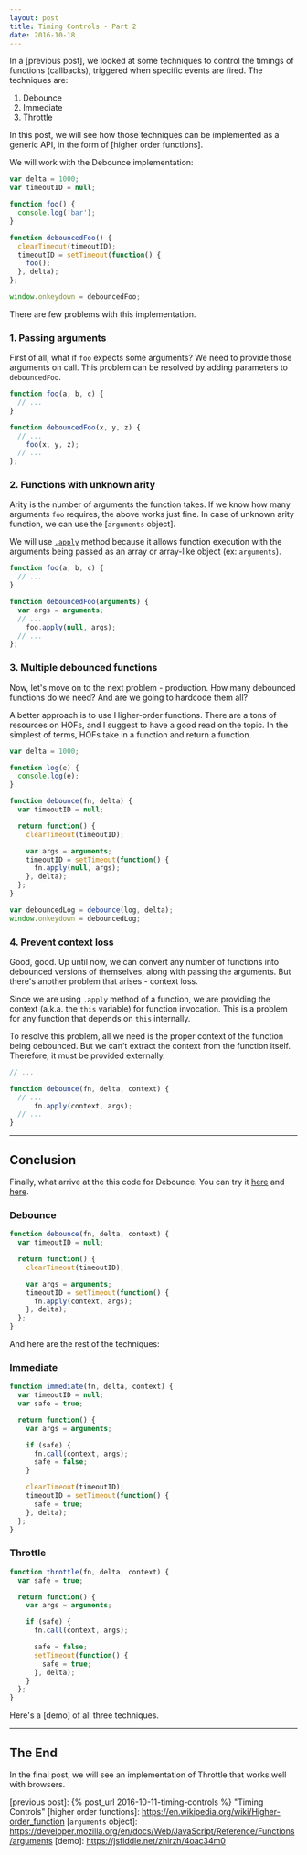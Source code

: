 ```yaml
---
layout: post
title: Timing Controls - Part 2
date: 2016-10-18
---
```


In a [previous post], we looked at some techniques to control the timings of functions (callbacks), triggered when specific events are fired. The techniques are:

1. Debounce
2. Immediate
3. Throttle

In this post, we will see how those techniques can be implemented as a generic API, in the form of [higher order functions].

<!-- preview -->

We will work with the Debounce implementation:

```js
var delta = 1000;
var timeoutID = null;

function foo() {
  console.log('bar');
}

function debouncedFoo() {
  clearTimeout(timeoutID);
  timeoutID = setTimeout(function() {
    foo();
  }, delta);
};

window.onkeydown = debouncedFoo;
```

There are few problems with this implementation.

### 1. Passing arguments

First of all, what if `foo` expects some arguments?
We need to provide those arguments on call.
This problem can be resolved by adding parameters to `debouncedFoo`.

```js
function foo(a, b, c) {
  // ...
}

function debouncedFoo(x, y, z) {
  // ...
    foo(x, y, z);
  // ...
};
```

### 2. Functions with unknown arity

Arity is the number of arguments the function takes.
If we know how many arguments `foo` requires, the above works just fine.
In case of unknown arity function, we can use the [`arguments` object].

We will use [`.apply`](https://developer.mozilla.org/en-US/docs/Web/JavaScript/Reference/Global_Objects/Function/apply) method because it allows function execution with the arguments being passed as an array or array-like object (ex: `arguments`).

```js
function foo(a, b, c) {
  // ...
}

function debouncedFoo(arguments) {
  var args = arguments;
  // ...
    foo.apply(null, args);
  // ...
};
```

### 3. Multiple debounced functions

Now, let's move on to the next problem - production.
How many debounced functions do we need? And are we going to hardcode them all?

A better approach is to use Higher-order functions.
There are a tons of resources on HOFs, and I suggest to have a good read on the topic.
In the simplest of terms, HOFs take in a function and return a function.

```js
var delta = 1000;

function log(e) {
  console.log(e);
}

function debounce(fn, delta) {
  var timeoutID = null;

  return function() {
    clearTimeout(timeoutID);

    var args = arguments;
    timeoutID = setTimeout(function() {
      fn.apply(null, args);
    }, delta);
  };
}

var debouncedLog = debounce(log, delta);
window.onkeydown = debouncedLog;
```

### 4. Prevent context loss

Good, good.
Up until now, we can convert any number of functions into debounced versions of themselves, along with passing the arguments.
But there's another problem that arises - context loss.

Since we are using `.apply` method of a function, we are providing the context (a.k.a. the `this` variable) for function invocation.
This is a problem for any function that depends on `this` internally.

To resolve this problem, all we need is the proper context of the function being debounced.
But we can't extract the context from the function itself.
Therefore, it must be provided externally.

```js
// ...

function debounce(fn, delta, context) {
  // ...
      fn.apply(context, args);
  // ...
}
```

---

## Conclusion
Finally, what arrive at the this code for Debounce.
You can try it
<a href="https://jsfiddle.net/zhirzh/3bbmxu8h/2">here</a>
and
<a href="https://jsfiddle.net/zhirzh/4o88jmbq/3">here</a>.

### Debounce

```js
function debounce(fn, delta, context) {
  var timeoutID = null;

  return function() {
    clearTimeout(timeoutID);

    var args = arguments;
    timeoutID = setTimeout(function() {
      fn.apply(context, args);
    }, delta);
  };
}
```

And here are the rest of the techniques:

### Immediate

```js
function immediate(fn, delta, context) {
  var timeoutID = null;
  var safe = true;

  return function() {
    var args = arguments;

    if (safe) {
      fn.call(context, args);
      safe = false;
    }

    clearTimeout(timeoutID);
    timeoutID = setTimeout(function() {
      safe = true;
    }, delta);
  };
}
```

### Throttle

```js
function throttle(fn, delta, context) {
  var safe = true;

  return function() {
    var args = arguments;

    if (safe) {
      fn.call(context, args);

      safe = false;
      setTimeout(function() {
        safe = true;
      }, delta);
    }
  };
}
```

Here's a [demo] of all three techniques.

---

## The End

In the final post, we will see an implementation of Throttle that works well with browsers.

[previous post]: {% post_url 2016-10-11-timing-controls %} "Timing Controls"
[higher order functions]: https://en.wikipedia.org/wiki/Higher-order_function
[`arguments` object]: https://developer.mozilla.org/en/docs/Web/JavaScript/Reference/Functions/arguments
[demo]: https://jsfiddle.net/zhirzh/4oac34m0
